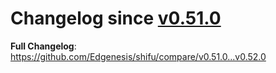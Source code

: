 

# Changelog since [v0.51.0](https://github.com/Edgenesis/shifu/releases/tag/v0.51.0)

**Full Changelog**: https://github.com/Edgenesis/shifu/compare/v0.51.0...v0.52.0

